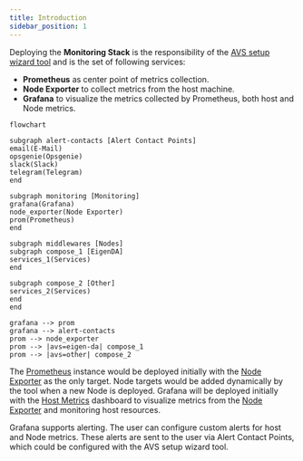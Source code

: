 ```yaml
---
title: Introduction
sidebar_position: 1
---
```


Deploying the **Monitoring Stack** is the responsibility of the [AVS setup wizard tool](/docs/category/avs-setup-wizard) and is the set of following services:

- **Prometheus** as center point of metrics collection.
- **Node Exporter** to collect metrics from the host machine.
- **Grafana** to visualize the metrics collected by Prometheus, both host and Node metrics.

```mermaid
flowchart

subgraph alert-contacts [Alert Contact Points]
email(E-Mail)
opsgenie(Opsgenie)
slack(Slack)
telegram(Telegram)
end

subgraph monitoring [Monitoring]
grafana(Grafana)
node_exporter(Node Exporter)
prom(Prometheus)
end

subgraph middlewares [Nodes]
subgraph compose_1 [EigenDA]
services_1(Services)
end

subgraph compose_2 [Other]
services_2(Services)
end
end

grafana --> prom
grafana --> alert-contacts
prom --> node_exporter
prom --> |avs=eigen-da| compose_1
prom --> |avs=other| compose_2
```

The [Prometheus](/docs/wizard/monitoring/prometheus) instance would be deployed initially with the [Node Exporter](/docs/wizard/monitoring/node-exporter) as the only target. Node targets would be added dynamically by the tool when a new Node is deployed. Grafana will be deployed initially with the [Host Metrics](/docs/wizard/monitoring/grafana#host-metrics) dashboard to visualize metrics from the [Node Exporter](/docs/wizard/monitoring/node-exporter) and monitoring host resources.

Grafana supports alerting. The user can configure custom alerts for host and Node metrics. These alerts are sent to the user via Alert Contact Points, which could be configured with the AVS setup wizard tool.

